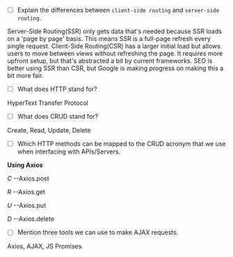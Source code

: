 - [ ] Explain the differences between `client-side routing` and `server-side routing`.

Server-Side Routing(SSR) only gets data that's needed because SSR loads on a 'page by page' basis. This means SSR is a full-page refresh every single request. Client-Side Routing(CSR) has a larger initial load but allows users to move between views without refreshing the page. It requires more upfront setup, but that's abstracted a bit by current frameworks. SEO is better using SSR than CSR, but Google is making progress on making this a bit more fair.

- [ ] What does HTTP stand for?

HyperText Transfer Protocol

- [ ] What does CRUD stand for?

Create, Read, Update, Delete

- [ ] Which HTTP methods can be mapped to the CRUD acronym that we use when interfacing with APIs/Servers.

**Using Axios**

_C_ --Axios.post

_R_ --Axios.get

_U_ --Axios.put

_D_ --Axios.delete

- [ ] Mention three tools we can use to make AJAX requests.

Axios, AJAX, JS Promises
